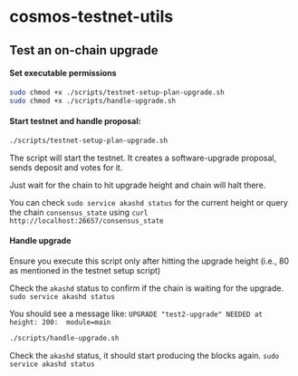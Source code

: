 # cosmos-testnet-utils

## Test an on-chain upgrade

#### Set executable permissions
```sh
sudo chmod +x ./scripts/testnet-setup-plan-upgrade.sh
sudo chmod +x ./scripts/handle-upgrade.sh
```

#### Start testnet and handle proposal:
```sh
./scripts/testnet-setup-plan-upgrade.sh
```
The script will start the testnet. It creates a software-upgrade proposal, sends deposit and votes for it.

Just wait for the chain to hit upgrade height and chain will halt there.

You can check `sudo service akashd status` for the current height or query the chain `consensus_state` using `curl http://localhost:26657/consensus_state`

#### Handle upgrade
Ensure you execute this script only after hitting the upgrade height (i.e., 80 as mentioned in the testnet setup script)

Check the `akashd` status to confirm if the chain is waiting for the upgrade. 
 `sudo service akashd status`

 You should see a message like: `UPGRADE "test2-upgrade" NEEDED at height: 200:  module=main`

```sh
./scripts/handle-upgrade.sh
```
Check the `akashd` status, it should start producing the blocks again.
 `sudo service akashd status`
